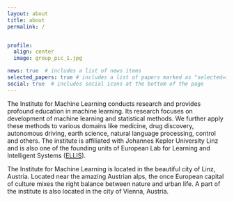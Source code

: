 ```yaml
---
layout: about
title: about
permalink: /


profile:
  align: center
  image: group_pic_1.jpg

news: true  # includes a list of news items
selected_papers: true # includes a list of papers marked as "selected={true}"
social: true  # includes social icons at the bottom of the page
---
```


The Institute for Machine Learning conducts research and provides profound education in machine learning. Its research focuses on development of machine learning and statistical methods. We further apply these methods to various domains like medicine, drug discovery, autonomous driving, earth science, natural language processing, control and others. The institute is affiliated with Johannes Kepler University Linz and is also one of the founding units of European Lab for Learning and Intelligent Systems ([ELLIS](https://ellis.eu/)).

The Institute for Machine Learning is located in the beautiful city of Linz, Austria. Located near the amazing Austrian alps, the once European capital of culture mixes the right balance between nature and urban life. A part of the institute is also located in the city of Vienna, Austria.
